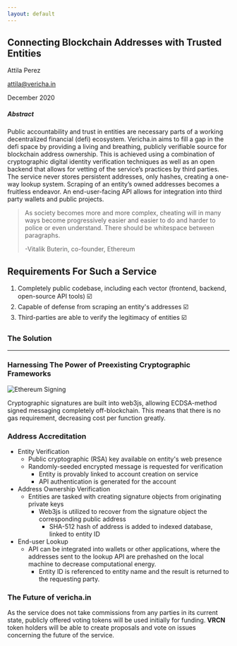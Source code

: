 ```yaml
---
layout: default
---
```


## Connecting Blockchain Addresses with Trusted Entities

Attila Perez

[attila@vericha.in](mailto:attila@vericha.in)

December 2020

##### Abstract

Public accountability and trust in entities are necessary parts of a working decentralized financial (defi) ecosystem. Vericha.in aims to fill a gap in the defi space by providing a living and breathing, publicly verifiable source for blockchain address ownership. This is achieved using a combination of cryptographic digital identity verification techniques as well as an open backend that allows for vetting of the service’s practices by third parties. The service never stores persistent addresses, only hashes, creating a one-way lookup system. Scraping of an entity’s owned addresses becomes a fruitless endeavor. An end-user-facing API allows for integration into third party wallets and public projects.


>As society becomes more and more complex, cheating will in many ways become progressively easier and easier to do and harder to police or even understand.
There should be whitespace between paragraphs. 
>
>	-Vitalik Buterin, co-founder, Ethereum


## Requirements For Such a Service

1.  Completely public codebase, including each vector (frontend, backend, open-source API tools) ☑️
2.  Capable of defense from scraping an entity's addresses ☑️
3.  Third-parties are able to verify the legitimacy of entities ☑️


### The Solution

* * *

### Harnessing The Power of Preexisting Cryptographic Frameworks

![Ethereum Signing](https://vericha.in/assets/images/signatures1.png)

Cryptographic signatures are built into web3js, allowing ECDSA-method signed messaging completely off-blockchain. This means that there is no gas requirement, decreasing cost per function greatly. 




### Address Accreditation

- Entity Verification
  - Public cryptographic (RSA) key available on entity's web presence
  - Randomly-seeded encrypted message is requested for verification 
    - Entity is provably linked to account creation on service
    - API authentication is generated for the account
- Address Ownership Verification
  - Entities are tasked with creating signature objects from originating private keys
  	- Web3js is utilized to recover from the signature object the corresponding public address
  		- SHA-512 hash of address is added to indexed database, linked to entity ID
- End-user Lookup
  - API can be integrated into wallets or other applications, where the addresses sent to the lookup API are prehashed on the local machine to decrease computational energy.
  	- Entity ID is referenced to entity name and the result is returned to the requesting party.

### The Future of vericha.in

As the service does not take commissions from any parties in its current state, publicly offered voting tokens will be used initially for funding. **VRCN** token holders will be able to create proposals and vote on issues concerning the future of the service.